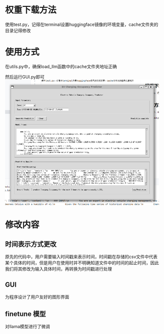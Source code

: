 # 权重下载方法
使用test.py，记得在terminal设置huggingface镜像的环境变量，cache文件夹的目录记得修改

# 使用方式
在utils.py中，确保load_llm函数中的cache文件夹地址正确

然后运行GUI.py即可
![img.png](img.png)

# 修改内容
## 时间表示方式更改
原先的代码中，用户需要输入时间戳来表示时间，时间戳在存储的csv文件中代表某个具体的时间，但是用户在使用时并不明确知道文件中的时间的起止时间，因此我们将其修改为输入具体时间，再转换为时间戳进行处理
## GUI
为程序设计了用户友好的图形界面
## finetune 模型
对llama模型进行了微调